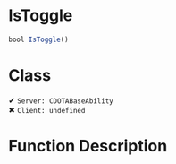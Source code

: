 # IsToggle
```js
bool IsToggle()
```
# Class
✔ `Server: CDOTABaseAbility`  
✖ `Client: undefined`  

# Function Description

